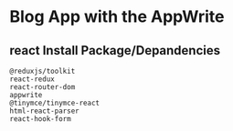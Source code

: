 # Blog App with the AppWrite

## react Install Package/Depandencies

```
@reduxjs/toolkit
react-redux 
react-router-dom 
appwrite
@tinymce/tinymce-react 
html-react-parser
react-hook-form
```